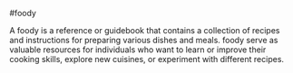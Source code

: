 #foody

A foody is a reference or guidebook that contains a collection of recipes and instructions for preparing various dishes and meals. foody serve as valuable resources for individuals who want to learn or improve their cooking skills, explore new cuisines, or experiment with different recipes.
